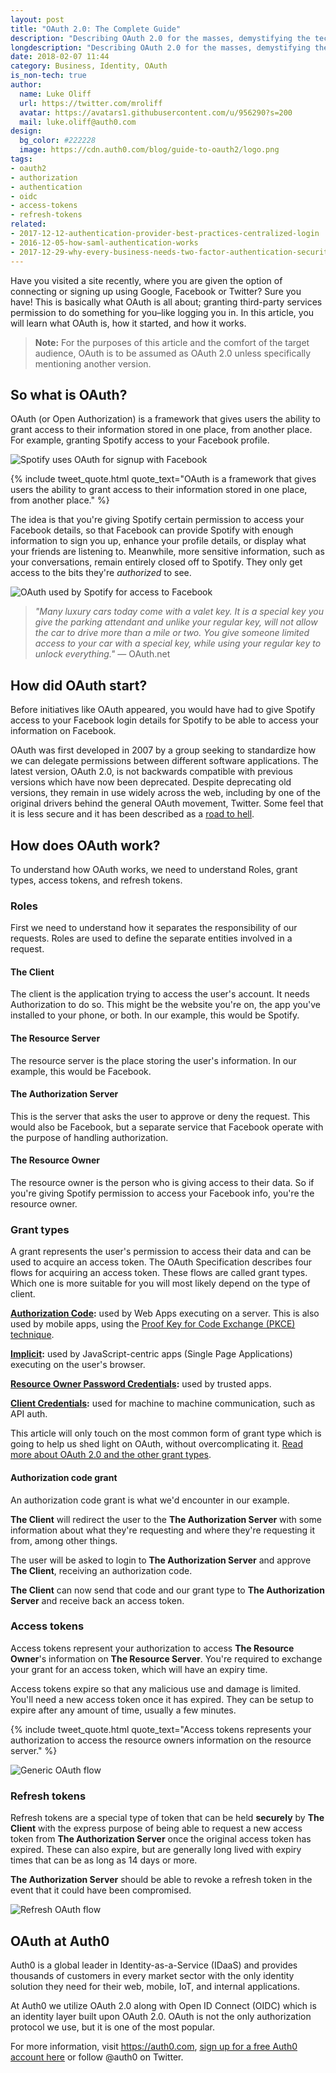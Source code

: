 ```yaml
---
layout: post
title: "OAuth 2.0: The Complete Guide"
description: "Describing OAuth 2.0 for the masses, demystifying the technology behind this common authorization technique"
longdescription: "Describing OAuth 2.0 for the masses, demystifying the technology behind this common authorization technique. Includes how OAuth enables us to enhance our online experience while limiting exposure of sensitive information and how roles help us separate the responsibilities of OAuth requests"
date: 2018-02-07 11:44
category: Business, Identity, OAuth
is_non-tech: true
author:
  name: Luke Oliff
  url: https://twitter.com/mroliff
  avatar: https://avatars1.githubusercontent.com/u/956290?s=200
  mail: luke.oliff@auth0.com
design:
  bg_color: #222228
  image: https://cdn.auth0.com/blog/guide-to-oauth2/logo.png
tags:
- oauth2
- authorization
- authentication
- oidc
- access-tokens
- refresh-tokens
related:
- 2017-12-12-authentication-provider-best-practices-centralized-login
- 2016-12-05-how-saml-authentication-works
- 2017-12-29-why-every-business-needs-two-factor-authentication-security
---
```


Have you visited a site recently, where you are given the option of connecting or signing up using Google, Facebook or Twitter? Sure you have! This is basically what OAuth is all about; granting third-party services permission to do something for you–like logging you in. In this article, you will learn what OAuth is, how it started, and how it works. 

> **Note:** For the purposes of this article and the comfort of the target audience, OAuth is to be assumed as OAuth 2.0 unless specifically mentioning another version.

## So what is OAuth?

OAuth (or Open Authorization) is a framework that gives users the ability to grant access to their information stored in one place, from another place. For example, granting Spotify access to your Facebook profile.

![Spotify uses OAuth for signup with Facebook](https://cdn.auth0.com/blog/guide-to-oauth2/spotify-signup-with-facebook.png)

{% include tweet_quote.html quote_text="OAuth is a framework that gives users the ability to grant access to their information stored in one place, from another place." %}

The idea is that you're giving Spotify certain permission to access your Facebook details, so that Facebook can provide Spotify with enough information to sign you up, enhance your profile details, or display what your friends are listening to. Meanwhile, more sensitive information, such as your conversations, remain entirely closed off to Spotify. They only get access to the bits they're *authorized* to see.

![OAuth used by Spotify for access to Facebook](https://cdn.auth0.com/blog/guide-to-oauth2/spotify-access-to-facebook.png)

> _"Many luxury cars today come with a valet key. It is a special key you give the parking attendant and unlike your regular key, will not allow the car to drive more than a mile or two. You give someone limited access to your car with a special key, while using your regular key to unlock everything."_ — OAuth.net

## How did OAuth start?

Before initiatives like OAuth appeared, you would have had to give Spotify access to your Facebook login details for Spotify to be able to access your information on Facebook.

OAuth was first developed in 2007 by a group seeking to standardize how we can delegate permissions between different software applications. The latest version, OAuth 2.0, is not backwards compatible with previous versions which have now been deprecated. Despite deprecating old versions, they remain in use widely across the web, including by one of the original drivers behind the general OAuth movement, Twitter. Some feel that it is less secure and it has been described as a [road to hell](http://hueniverse.com/2012/07/26/oauth-2-0-and-the-road-to-hell/).

## How does OAuth work?

To understand how OAuth works, we need to understand Roles, grant types, access tokens, and refresh tokens.

### Roles

First we need to understand how it separates the responsibility of our requests. Roles are used to define the separate entities involved in a request.

#### The Client

The client is the application trying to access the user's account. It needs Authorization to do so. This might be the website you're on, the app you've installed to your phone, or both. In our example, this would be Spotify.

#### The Resource Server

The resource server is the place storing the user's information. In our example, this would be Facebook.

#### The Authorization Server

This is the server that asks the user to approve or deny the request. This would also be Facebook, but a separate service that Facebook operate with the purpose of handling authorization.

#### The Resource Owner

The resource owner is the person who is giving access to their data. So if you're giving Spotify permission to access your Facebook info, you're the resource owner.

### Grant types

A grant represents the user's permission to access their data and can be used to acquire an access token. The OAuth Specification describes four flows for acquiring an access token. These flows are called grant types. Which one is more suitable for you will most likely depend on the type of client.

**[Authorization Code](https://auth0.com/docs/api-auth/grant/authorization-code):** used by Web Apps executing on a server. This is also used by mobile apps, using the [Proof Key for Code Exchange (PKCE) technique](https://auth0.com/docs/api-auth/grant/authorization-code-pkce).

**[Implicit](https://auth0.com/docs/api-auth/grant/implicit):** used by JavaScript-centric apps (Single Page Applications) executing on the user's browser.

**[Resource Owner Password Credentials](https://auth0.com/docs/api-auth/grant/password):** used by trusted apps.

**[Client Credentials](https://auth0.com/docs/api-auth/grant/client-credentials):** used for machine to machine communication, such as API auth.

This article will only touch on the most common form of grant type which is going to help us shed light on OAuth, without overcomplicating it. [Read more about OAuth 2.0 and the other grant types](https://auth0.com/docs/protocols/oauth2).

#### Authorization code grant

An authorization code grant is what we'd encounter in our example.

**The Client** will redirect the user to the **The Authorization Server** with some information about what they're requesting and where they're requesting it from, among other things. 

The user will be asked to login to **The Authorization Server** and approve **The Client**, receiving an authorization code. 

**The Client** can now send that code and our grant type to **The Authorization Server** and receive back an access token. 

### Access tokens

Access tokens represent your authorization to access **The Resource Owner**'s information on **The Resource Server**. You're required to exchange your grant for an access token, which will have an expiry time.

Access tokens expire so that any malicious use and damage is limited. You'll need a new access token once it has expired. They can be setup to expire after any amount of time, usually a few minutes.

{% include tweet_quote.html quote_text="Access tokens represents your authorization to access the resource owners information on the resource server." %}

![Generic OAuth flow](https://cdn.auth0.com/blog/guide-to-oauth2/basic-oauth2-flow.png)

### Refresh tokens

Refresh tokens are a special type of token that can be held **securely** by **The Client** with the express purpose of being able to request a new access token from **The Authorization Server** once the original access token has expired. These can also expire, but are generally long lived with expiry times that can be as long as 14 days or more.

**The Authorization Server** should be able to revoke a refresh token in the event that it could have been compromised.

![Refresh OAuth flow](https://cdn.auth0.com/blog/guide-to-oauth2/refresh-oauth2-flow.png)

## OAuth at Auth0

Auth0 is a global leader in Identity-as-a-Service (IDaaS) and provides thousands of customers in every market sector with the only identity solution they need for their web, mobile, IoT, and internal applications.

At Auth0 we utilize OAuth 2.0 along with Open ID Connect (OIDC) which is an identity layer built upon OAuth 2.0. OAuth is not the only authorization protocol we use, but it is one of the most popular.

For more information, visit https://auth0.com, <a href="https://auth0.com/signup" data-amp-replace="CLIENT_ID" data-amp-addparams="anonId=CLIENT_ID(cid-scope-cookie-fallback-name)">sign up for a free Auth0 account here</a> or follow @auth0 on Twitter.
